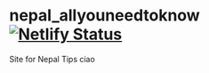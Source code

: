 # nepal_allyouneedtoknow [![Netlify Status](https://api.netlify.com/api/v1/badges/d51b252f-b108-4cbe-9511-ac2773c3345f/deploy-status)](https://app.netlify.com/sites/nepal-allyouneedtoknow/deploys)
Site for Nepal Tips
ciao